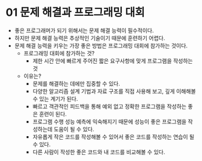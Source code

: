 # 01 문제 해결과 프로그래밍 대회

- 좋은 프로그래머가 되기 위해서는 문제 해결 능력이 필수적이다.
- 하지만 문제 해결 능력은 추상적인 기술이기 때문에 훈련하기 어렵다.
- 문제 해결 능력을 키우는 가장 좋은 방법은 프로그래밍 대회에 참가하는 것이다.
    - 프로그래밍 대회에 참가하는 것?
        - 제한 시간 안에 빠르게 주어진 짧은 요구사항에 맞게 프로그램을 작성하는 것
    - 이유는?
        - 문제를 해결하는 데에만 집중할 수 있다.
        - 다양한 알고리즘 설계 기법과 자료 구조를 직접 사용해 보고, 깊게 이해해볼 수 있는 계기가 된다.
        - 빠르고 객관적인 피드백을 통해 예외 없고 정확한 프로그램을 작성하는 좋은 훈련이 된다.
        - 프로그램 수행 성능 예측에 익숙해지기 때문에 성능이 좋은 프로그램을 작성하는데 도움이 될 수 있다.
        - 자유롭게 작은 코드를 작성해볼 수 있어서 좋은 코드를 작성하는 연습이 될 수 있다.
        - 다른 사람이 작성한 좋은 코드와 내 코드를 비교해볼 수 있다.